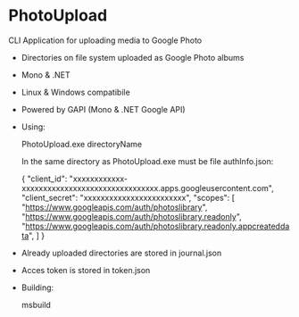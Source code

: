 # PhotoUpload

CLI Application for uploading media to Google Photo

- Directories on file system uploaded as Google Photo albums 
- Mono & .NET
- Linux & Windows compatibile
- Powered by GAPI (Mono & .NET Google API)

- Using:

	PhotoUpload.exe directoryName

	In the same directory as PhotoUpload.exe must be file authInfo.json:

	{
	  "client_id": "xxxxxxxxxxxx-xxxxxxxxxxxxxxxxxxxxxxxxxxxxxxxx.apps.googleusercontent.com",
	  "client_secret": "xxxxxxxxxxxxxxxxxxxxxxxx",
	  "scopes": [
	    "https://www.googleapis.com/auth/photoslibrary",
	    "https://www.googleapis.com/auth/photoslibrary.readonly",
	    "https://www.googleapis.com/auth/photoslibrary.readonly.appcreateddata",
	    ]
	}

- Already uploaded directories are stored in journal.json

- Acces token is stored in token.json

- Building:

	msbuild
